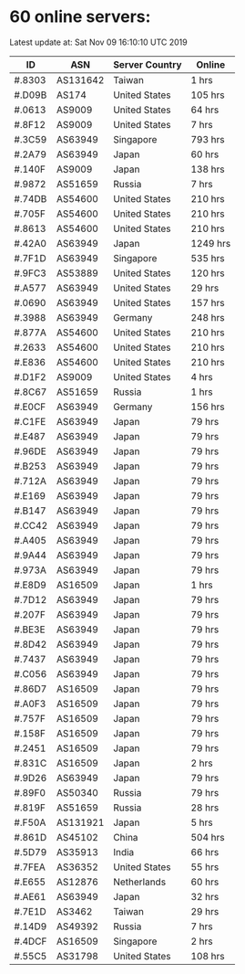 # 60 online servers:

Latest update at: Sat Nov 09 16:10:10 UTC 2019

| ID | ASN | Server Country | Online |
| -- | --- | -------------- | ------ |
| #.8303 | AS131642 | Taiwan | 1 hrs |
| #.D09B | AS174 | United States | 105 hrs |
| #.0613 | AS9009 | United States | 64 hrs |
| #.8F12 | AS9009 | United States | 7 hrs |
| #.3C59 | AS63949 | Singapore | 793 hrs |
| #.2A79 | AS63949 | Japan | 60 hrs |
| #.140F | AS9009 | Japan | 138 hrs |
| #.9872 | AS51659 | Russia | 7 hrs |
| #.74DB | AS54600 | United States | 210 hrs |
| #.705F | AS54600 | United States | 210 hrs |
| #.8613 | AS54600 | United States | 210 hrs |
| #.42A0 | AS63949 | Japan | 1249 hrs |
| #.7F1D | AS63949 | Singapore | 535 hrs |
| #.9FC3 | AS53889 | United States | 120 hrs |
| #.A577 | AS63949 | United States | 29 hrs |
| #.0690 | AS63949 | United States | 157 hrs |
| #.3988 | AS63949 | Germany | 248 hrs |
| #.877A | AS54600 | United States | 210 hrs |
| #.2633 | AS54600 | United States | 210 hrs |
| #.E836 | AS54600 | United States | 210 hrs |
| #.D1F2 | AS9009 | United States | 4 hrs |
| #.8C67 | AS51659 | Russia | 1 hrs |
| #.E0CF | AS63949 | Germany | 156 hrs |
| #.C1FE | AS63949 | Japan | 79 hrs |
| #.E487 | AS63949 | Japan | 79 hrs |
| #.96DE | AS63949 | Japan | 79 hrs |
| #.B253 | AS63949 | Japan | 79 hrs |
| #.712A | AS63949 | Japan | 79 hrs |
| #.E169 | AS63949 | Japan | 79 hrs |
| #.B147 | AS63949 | Japan | 79 hrs |
| #.CC42 | AS63949 | Japan | 79 hrs |
| #.A405 | AS63949 | Japan | 79 hrs |
| #.9A44 | AS63949 | Japan | 79 hrs |
| #.973A | AS63949 | Japan | 79 hrs |
| #.E8D9 | AS16509 | Japan | 1 hrs |
| #.7D12 | AS63949 | Japan | 79 hrs |
| #.207F | AS63949 | Japan | 79 hrs |
| #.BE3E | AS63949 | Japan | 79 hrs |
| #.8D42 | AS63949 | Japan | 79 hrs |
| #.7437 | AS63949 | Japan | 79 hrs |
| #.C056 | AS63949 | Japan | 79 hrs |
| #.86D7 | AS16509 | Japan | 79 hrs |
| #.A0F3 | AS16509 | Japan | 79 hrs |
| #.757F | AS16509 | Japan | 79 hrs |
| #.158F | AS16509 | Japan | 79 hrs |
| #.2451 | AS16509 | Japan | 79 hrs |
| #.831C | AS16509 | Japan | 2 hrs |
| #.9D26 | AS63949 | Japan | 79 hrs |
| #.89F0 | AS50340 | Russia | 79 hrs |
| #.819F | AS51659 | Russia | 28 hrs |
| #.F50A | AS131921 | Japan | 5 hrs |
| #.861D | AS45102 | China | 504 hrs |
| #.5D79 | AS35913 | India | 66 hrs |
| #.7FEA | AS36352 | United States | 55 hrs |
| #.E655 | AS12876 | Netherlands | 60 hrs |
| #.AE61 | AS63949 | Japan | 32 hrs |
| #.7E1D | AS3462 | Taiwan | 29 hrs |
| #.14D9 | AS49392 | Russia | 7 hrs |
| #.4DCF | AS16509 | Singapore | 2 hrs |
| #.55C5 | AS31798 | United States | 108 hrs |

